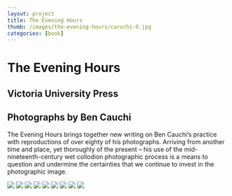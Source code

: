 ```yaml
---
layout: project
title: The Evening Hours
thumb: /images/the-evening-hours/caruchi-0.jpg
categories: [book]
---
```


# The Evening Hours

## Victoria University Press
## Photographs by Ben Cauchi

The Evening Hours brings together new writing on Ben Cauchi’s practice with reproductions of over eighty of his photographs. Arriving from another time and place, yet thoroughly of the present – his use of the mid-nineteenth-century wet collodion photographic process is a means to question and undermine the certainties that we continue to invest in the photographic image.

![](/images/the-evening-hours/cauchi-cover.jpg)
![](/images/the-evening-hours/cauchi-1.jpg)
![](/images/the-evening-hours/cauchi-2.jpg)
![](/images/the-evening-hours/cauchi-3.jpg)
![](/images/the-evening-hours/cauchi-4.jpg)
![](/images/the-evening-hours/cauchi-5.jpg)
![](/images/the-evening-hours/cauchi-6.jpg)
![](/images/the-evening-hours/cauchi-7.jpg)
![](/images/the-evening-hours/cauchi-back-cover.jpg)